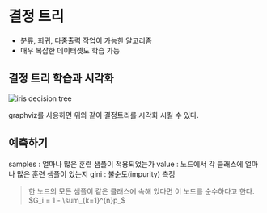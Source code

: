# 결정 트리

- 분류, 회귀, 다중출력 작업이 가능한 알고리즘
- 매우 복잡한 데이터셋도 학습 가능

## 결정 트리 학습과 시각화

![iris decision tree](https://2bhapby.github.io/images/iris_decision_tree.PNG)

graphviz를 사용하면 위와 같이 결정트리를 시각화 시킬 수 있다.

## 예측하기

samples : 얼마나 많은 훈련 샘플이 적용되었는가
value : 노드에서 각 클래스에 얼마나 많은 훈련 샘플이 있는지
gini : 불순도(impurity) 측정
> 한 노드의 모든 샘플이 같은 클래스에 속해 있다면 이 노드를 순수하다고 한다.
> $G_i = 1 - \sum_{k=1}^{n}p_$
<!--stackedit_data:
eyJoaXN0b3J5IjpbNjQ0OTcyNiwtNTM2NDQwMDM1LC0yMDg4Nz
Q2NjEyXX0=
-->